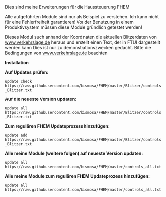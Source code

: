 Dies sind meine Erweiterungen für die Haussteuerung FHEM

Alle aufgeführten Module sind nur als Beispiel zu verstehen. Ich kann nicht für eine Fehlerfreiheit garantieren!
Vor der Benutzung in einem Produktivsystem müssen diese Module gründlich getestet werden! 

Dieses Modul such anhand der Koordinaten die aktuellen Blitzerdaten von www.verkehrslage.de heraus und erstellt einen Text, der in FTUI dargestellt werden kann
Dies ist nur zu demonstrationszwecken gedacht. Bitte die Bedingungen von www.verkehrslage.de beachten

<b>Installation</b>

<b>Auf Updates prüfen: </b>

`update check https://raw.githubusercontent.com/bismosa/FHEM/master/Blitzer/controls_Blitzer.txt`

<b>Auf die neueste Version updaten:</b>

`update all https://raw.githubusercontent.com/bismosa/FHEM/master/Blitzer/controls_Blitzer.txt`

<b>Zum regulären FHEM Updateprozess hinzufügen: </b>

`update add https://raw.githubusercontent.com/bismosa/FHEM/master/Blitzer/controls_Blitzer.txt`

<b>Alle meine Module (weitere folgen) auf neueste Version updaten:</b>

`update all https://raw.githubusercontent.com/bismosa/FHEM/master/controls_all.txt`

<b>Alle meine Module zum regulären FHEM Updateprozess hinzufügen:</b>

`update all https://raw.githubusercontent.com/bismosa/FHEM/master/controls_all.txt`



